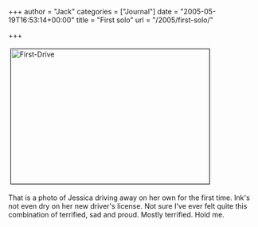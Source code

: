 +++
author = "Jack"
categories = ["Journal"]
date = "2005-05-19T16:53:14+00:00"
title = "First solo"
url = "/2005/first-solo/"

+++

<img src="/files/first-drive.jpg" height="271" width="399" border="1" hspace="4" vspace="4" alt="First-Drive" />

That is a photo of Jessica driving away on her own for the first time. Ink's not even dry on her new driver's license. Not sure I've ever felt quite this combination of terrified, sad and proud. Mostly terrified. Hold me.
